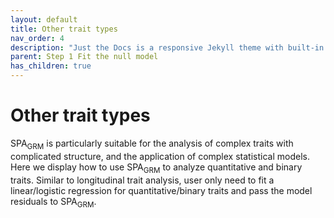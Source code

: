 ```yaml
---
layout: default
title: Other trait types
nav_order: 4
description: "Just the Docs is a responsive Jekyll theme with built-in search that is easily customizable and hosted on GitHub Pages."
parent: Step 1 Fit the null model
has_children: true
---
```


# **Other trait types**

SPA<sub>GRM</sub> is particularly suitable for the analysis of complex traits with complicated structure, and the application of complex statistical models. Here we display how to use SPA<sub>GRM</sub> to analyze quantitative and binary traits. Similar to longitudinal trait analysis, user only need to fit a linear/logistic regression for quantitative/binary traits and pass the model residuals to SPA<sub>GRM</sub>. 
